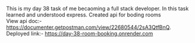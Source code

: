This is my day 38 task of me becaoming a full stack developer. In this task learned and understood express. Created api for boding rooms  
View api doc:- https://documenter.getpostman.com/view/22680544/2sA3QtfBnQ. Deployed link:- https://day-38-room-booking.onrender.com
